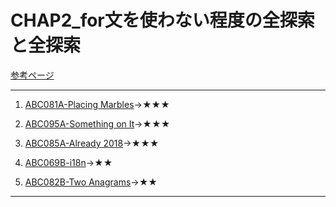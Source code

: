 # CHAP2_for文を使わない程度の全探索と全探索

[参考ページ](http://bit.ly/33qBzkr)

---
1. [ABC081A-Placing Marbles](https://atcoder.jp/contests/abc081/tasks/abc081_a)→★★★

1. [ABC095A-Something on It](https://atcoder.jp/contests/abc095/tasks/abc095_a)→★★★

1. [ABC085A-Already 2018](https://atcoder.jp/contests/abc085/tasks/abc085_a)→★★★

1. [ABC069B-i18n](https://atcoder.jp/contests/abc069/tasks/abc069_b)→★★

1. [ABC082B-Two Anagrams](https://atcoder.jp/contests/abc082/tasks/abc082_b)→★★

---